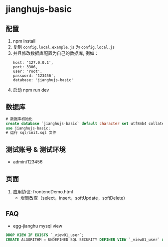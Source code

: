 # jianghujs-basic

## 配置

1. npm install
2. 复制 `config.local.example.js` 为 `config.local.js`
3. 并且修改数据库配置为自己的数据库, 例如：
   ```
   host: '127.0.0.1',
   port: 3306,
   user: 'root',
   password: '123456',
   database: 'jianghujs-basic'
   ```
4. 启动 npm run dev
   
## 数据库

```sql
# 数据库初始化
create database `jianghujs-basic` default character set utf8mb4 collate utf8mb4_bin;
use jianghujs-basic;
# 运行 sql/init.sql 文件
```

## 测试账号 & 测试环境

- admin/123456

## 页面

1. 应用协议: frontendDemo.html
   * 增删改查（select，insert，softUpdate，softDelete）

## FAQ

- egg-jianghu mysql view
```sql
DROP VIEW IF EXISTS `_view01_user`;
CREATE ALGORITHM = UNDEFINED SQL SECURITY DEFINER VIEW `_view01_user` AS select * from `_user`;
```
